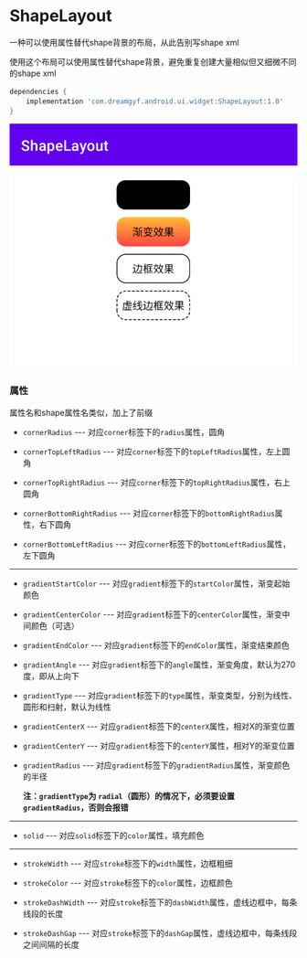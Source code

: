 # ShapeLayout

一种可以使用属性替代shape背景的布局，从此告别写shape xml

使用这个布局可以使用属性替代shape背景，避免重复创建大量相似但又细微不同的shape xml

```gradle
dependencies {
    implementation 'com.dreamgyf.android.ui.widget:ShapeLayout:1.0'
}
```

![Demo](./ShapeLayout.png)

### 属性

属性名和shape属性名类似，加上了前缀

* `cornerRadius` --- 对应`corner`标签下的`radius`属性，圆角

* `cornerTopLeftRadius` --- 对应`corner`标签下的`topLeftRadius`属性，左上圆角

* `cornerTopRightRadius` --- 对应`corner`标签下的`topRightRadius`属性，右上圆角

* `cornerBottomRightRadius` --- 对应`corner`标签下的`bottomRightRadius`属性，右下圆角

* `cornerBottomLeftRadius` --- 对应`corner`标签下的`bottomLeftRadius`属性，左下圆角

---

* `gradientStartColor` --- 对应`gradient`标签下的`startColor`属性，渐变起始颜色

* `gradientCenterColor` --- 对应`gradient`标签下的`centerColor`属性，渐变中间颜色（可选）

* `gradientEndColor` --- 对应`gradient`标签下的`endColor`属性，渐变结束颜色

* `gradientAngle` --- 对应`gradient`标签下的`angle`属性，渐变角度，默认为270度，即从上向下

* `gradientType` --- 对应`gradient`标签下的`type`属性，渐变类型，分别为线性、圆形和扫射，默认为线性

* `gradientCenterX` --- 对应`gradient`标签下的`centerX`属性，相对X的渐变位置

* `gradientCenterY` --- 对应`gradient`标签下的`centerY`属性，相对Y的渐变位置

* `gradientRadius` --- 对应`gradient`标签下的`gradientRadius`属性，渐变颜色的半径

    **注：`gradientType`为 `radial`（圆形）的情况下，必须要设置`gradientRadius`，否则会报错**

---

* `solid` --- 对应`solid`标签下的`color`属性，填充颜色

---

* `strokeWidth` --- 对应`stroke`标签下的`width`属性，边框粗细

* `strokeColor` --- 对应`stroke`标签下的`color`属性，边框颜色

* `strokeDashWidth` --- 对应`stroke`标签下的`dashWidth`属性，虚线边框中，每条线段的长度

* `strokeDashGap` --- 对应`stroke`标签下的`dashGap`属性，虚线边框中，每条线段之间间隔的长度
